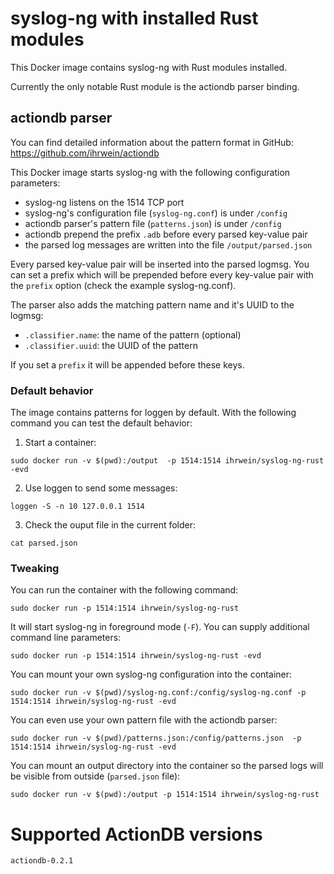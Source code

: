 # syslog-ng with installed Rust modules

This Docker image contains syslog-ng with Rust modules installed.

Currently the only notable Rust module is the actiondb parser binding.

## actiondb parser

You can find detailed information about the pattern format in GitHub:
https://github.com/ihrwein/actiondb

This Docker image starts syslog-ng with the following configuration parameters:
* syslog-ng listens on the 1514 TCP port
* syslog-ng's configuration file (`syslog-ng.conf`) is under `/config`
* actiondb parser's pattern file (`patterns.json`) is under `/config`
* actiondb prepend the prefix `.adb` before every parsed key-value pair
* the parsed log messages are written into the file `/output/parsed.json`

Every parsed key-value pair will be inserted into the parsed logmsg. You can
set a prefix which will be prepended before every key-value pair with the
`prefix` option (check the example syslog-ng.conf).

The parser also adds the matching pattern name and it's UUID to the logmsg:
* `.classifier.name`: the name of the pattern (optional)
* `.classifier.uuid`: the UUID of the pattern

If you set a `prefix` it will be appended before these keys.

### Default behavior
The image contains patterns for loggen by default. With the following command you can test the default behavior:

1. Start a container:

```
sudo docker run -v $(pwd):/output  -p 1514:1514 ihrwein/syslog-ng-rust -evd
```
2. Use loggen to send some messages:

```
loggen -S -n 10 127.0.0.1 1514
```

3. Check the ouput file in the current folder:

```
cat parsed.json
```

### Tweaking

You can run the container with the following command:

```
sudo docker run -p 1514:1514 ihrwein/syslog-ng-rust
```

It will start syslog-ng in foreground mode (`-F`). You can supply additional command
line parameters:

```
sudo docker run -p 1514:1514 ihrwein/syslog-ng-rust -evd
```

You can mount your own syslog-ng configuration into the container:

```
sudo docker run -v $(pwd)/syslog-ng.conf:/config/syslog-ng.conf -p 1514:1514 ihrwein/syslog-ng-rust -evd
```

You can even use your own pattern file with the actiondb parser:

```
sudo docker run -v $(pwd)/patterns.json:/config/patterns.json  -p 1514:1514 ihrwein/syslog-ng-rust -evd
```

You can mount an output directory into the container so the parsed logs will be
visible from outside (`parsed.json` file):

```
sudo docker run -v $(pwd):/output -p 1514:1514 ihrwein/syslog-ng-rust
```


# Supported ActionDB versions

`actiondb-0.2.1`

